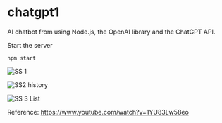 # chatgpt1
AI chatbot from using Node.js, the OpenAI library and the ChatGPT API.

Start the server


```
npm start
```


![SS 1](https://github.com/firman-ikhsan/chatgpt1/assets/14228299/cb22c707-f769-49b6-a8cf-3f9fa8ef40ad)

![SS2 history](https://github.com/firman-ikhsan/chatgpt1/assets/14228299/f34c9dcf-c670-49b0-b494-fb38791921e5)

![SS 3 List](https://github.com/firman-ikhsan/chatgpt1/assets/14228299/c52e6b31-3678-4054-ac54-dc5ad8626a2d)

Reference: https://www.youtube.com/watch?v=1YU83Lw58eo
